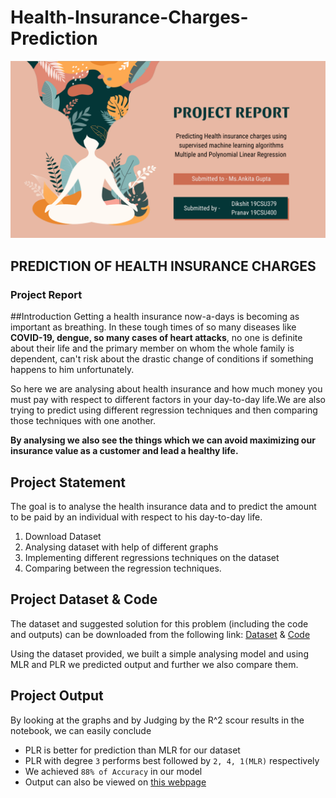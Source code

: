 # Health-Insurance-Charges-Prediction

![Project Poster](https://github.com/Dikshit28/Health-Insurance-Charges-Prediction/blob/master/Project%20Report.png)

## PREDICTION OF HEALTH INSURANCE CHARGES
### Project Report

##Introduction
Getting a health insurance now-a-days is becoming as important as breathing. In these tough times of so many diseases like **COVID-19, dengue, so many cases of heart attacks**, no one is definite about their life and the primary member on whom the whole family is dependent, can't risk about the drastic change of conditions if something happens to him unfortunately.

So here we are analysing about health insurance and how much money you must pay with respect to different factors in your day-to-day life.We are also trying to predict using different regression techniques and then comparing those techniques with one another.

**By analysing we also see the things which we can avoid maximizing our insurance value as a customer and lead a healthy life.**
## Project Statement
The goal is to analyse the health insurance data and to predict the amount to be paid by an individual with respect to his day-to-day life.
1. Download Dataset 
2. Analysing dataset with help of different graphs 
3. Implementing different regressions techniques on the dataset
4. Comparing between the regression techniques.

## Project Dataset & Code
The dataset and suggested solution for this problem (including the code and outputs) can be downloaded from the following link: [Dataset](https://github.com/Dikshit28/Health-Insurance-Charges-Prediction/blob/master/insurance.csv) & [Code](https://github.com/Dikshit28/Health-Insurance-Charges-Prediction/blob/master/MLR%20vs%20PLR%20on%20Health%20insurance%20charges%20predictions%20.ipynb)

Using the dataset provided, we built a simple analysing model and using MLR and PLR we predicted output and further we also compare them.

## Project Output
By looking at the graphs and by Judging by the R^2 scour results in the notebook, we can easily conclude
- PLR is better for prediction than MLR for our dataset
- PLR with degree `3` performs best followed by `2, 4, 1(MLR)` respectively
- We achieved `88% of Accuracy` in our model
- Output can also be viewed on [this webpage](https://dikshit28.github.io/Health-Insurance-Charges-Prediction/)
